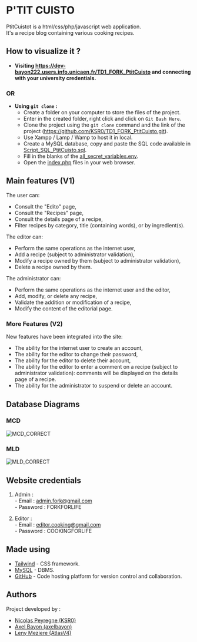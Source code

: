 # P'TIT CUISTO

PtitCuistot is a html/css/php/javascript web application.<br>
It's a recipe blog containing various cooking recipes.

## How to visualize it ?

- **Visiting https://dev-bayon222.users.info.unicaen.fr/TD1_FORK_PtitCuisto and connecting with your university credentials.**
### OR
- **Using `git clone` :**
  - Create a folder on your computer to store the files of the project.
  - Enter in the created folder, right click and click on `Git Bash Here`.
  - Clone the project using the `git clone` command and the link of the project (https://github.com/KSR0/TD1_FORK_PtitCuisto.git).
  - Use Xampp / Lamp / Wamp to host it in local.
  - Create a MySQL database, copy and paste the SQL code available in [Script_SQL_PtitCuisto.sql](https://github.com/KSR0/TD1_FORK_PtitCuisto/blob/main/MCD-MLD-SCRIPT_SQL/Script_SQL_PtitCuisto.sql).
  - Fill in the blanks of the [all_secret_variables.env](https://github.com/KSR0/TD1_FORK_PtitCuisto/blob/main/all_secret_variables.env).
  - Open the [index.php](https://github.com/KSR0/TD1_FORK_PtitCuisto/blob/main/index.php) files in your web browser.



## Main features (V1)

The user can:

- Consult the "Edito" page,
- Consult the "Recipes" page,
- Consult the details page of a recipe,
- Filter recipes by category, title (containing words), or by ingredient(s).

The editor can:

- Perform the same operations as the internet user,
- Add a recipe (subject to administrator validation),
- Modify a recipe owned by them (subject to administrator validation),
- Delete a recipe owned by them.

The administrator can:

- Perform the same operations as the internet user and the editor,
- Add, modify, or delete any recipe,
- Validate the addition or modification of a recipe,
- Modify the content of the editorial page.

### More Features (V2)

New features have been integrated into the site:

- The ability for the internet user to create an account,
- The ability for the editor to change their password,
- The ability for the editor to delete their account,
- The ability for the editor to enter a comment on a recipe (subject to administrator validation): comments will be displayed on the details page of a recipe.
- The ability for the administrator to suspend or delete an account.

## Database Diagrams
### MCD
![MCD_CORRECT](https://github.com/KSR0/TD1_FORK_PtitCuisto/assets/119522087/78a1ec2c-c91b-4e4f-937d-f3af4f866bc9)

### MLD
![MLD_CORRECT](https://github.com/KSR0/TD1_FORK_PtitCuisto/assets/119522087/24e1cc6b-bb56-4cc3-87a7-6380255374a9)


## Website credentials

1. Admin :<br>
</t> - Email : admin.fork@gmail.com<br>
</t> - Password : FORKFORLIFE<br>

2. Editor :<br>
</t> - Email : editor.cooking@gmail.com<br>
</t> - Password : COOKINGFORLIFE

## Made using

- [Tailwind](https://tailwindcss.com/) - CSS framework.
- [MySQL](https://www.mysql.com/fr/) - DBMS.
- [GitHub](https://github.com/) - Code hosting platform for version control and collaboration.

## Authors
Project developed by :
- [Nicolas Peyregne (KSR0)](https://github.com/KSR0)
- [Axel Bayon (axelbayon)](https://github.com/axelbayon)
- [Leny Meziere (AtlasV4)](https://github.com/AtlasV4)
